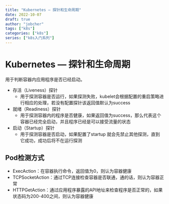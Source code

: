 ```yaml
---
title: "Kubernetes — 探针和生命周期"
date: 2022-10-07
draft: true
author: "jobcher"
tags: ["k8s"]
categories: ["k8s"]
series: ["k8s入门系列"]
---
```

# Kubernetes — 探针和生命周期
用于判断容器内应用程序是否已经启动。
- 存活（Liveness）探针
    - 用于探测容器是否运行，如果探测失败，kubelet会根据配置的重启策略进行相应的处理，若没有配置探针该返回值默认为success
- 就绪（Readiness）探针
    - 用于探测容器内的程序是否健康，如果返回值为success，那么代表这个容器已经完全启动，并且程序已经是可以接受流量的状态
- 启动（Startup）探针
    - 用于探测容器是否启动，如果配置了startup 就会先禁止其他探测，直到它成功，成功后将不在运行探测

## Pod检测方式
- ExecAction：在容器执行命令，返回值为0，则认为容器健康
- TCPSocketAction：通过TCP连接检查容器是否联通，通的话，则认为容器正常
- HTTPGetAction：通过应用程序暴露的API地址来检查程序是否正常的，如果状态码为200-400之间，则认为容器健康